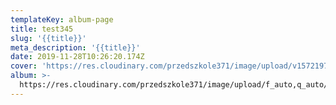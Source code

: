 ```yaml
---
templateKey: album-page
title: test345
slug: '{{title}}'
meta_description: '{{title}}'
date: 2019-11-28T10:26:20.174Z
cover: 'https://res.cloudinary.com/przedszkole371/image/upload/v1572197875/sample.jpg'
album: >-
  https://res.cloudinary.com/przedszkole371/image/upload/f_auto,q_auto/c_fill,w_1200/v1572197875/sample.jpg
---
```


